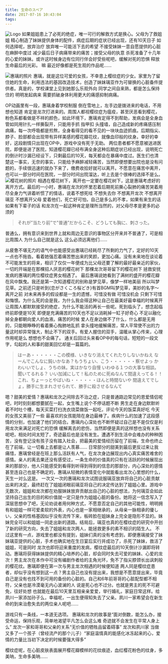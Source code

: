```yaml
---
title: 生命のスペア
date: 2017-07-16 10:43:04
tags:
---
```

![Logo]()
如果姐姐患上了必死的绝症，唯一可行的解救方式是换心。父母为了救姐姐 精心制造了妹妹提供身体的配件，病症后期的症状已经出现，还有10天日子 如何选择呢，放弃治疗 放弃唯一可能活下去的希望 不接受妹妹一意自愿提供的心脏 在麻醉中度过 减少最后日子病痛带来的痛苦；接受父母的执意 杀死准备了十几年的心爱的妹妹。或许这时候身边有位同行伴会好受些呢吧，缓解对死的恐惧 释放生命最后的光彩。
嘛 最近好像都是死生观的作品呢……
<!--more-->
![惠璃的照片]()
惠璃，就是这位可爱的女孩，不幸患上樱纹症的少女。家里为了留住她的生命，利用违法的基因改造技术，创造了妹妹璃亚作为可替换的心脏备件提供者。真是的，学校课堂上见到她那么乐观外向 同学之间自来熟，都是怎么保持住的 明明发起病来 需要抓破身体利用更大的痛感抑制病痛。

OP动画里有一段，惠璃身着学校制服 倒在雪地上，左手边是拨进来的电话，不用想也知道 肯定是龙次打进来的。周围人都视樱纹症为瘟疫，甚至厌恶看到樱花，粉色系都看做是不祥的颜色，如此环境下，惠璃肯定得不到帮助，发病会是全身血管如同用针扎一样撕裂开，只能用手抓 指甲扣 头撞墙，自己造成新的疼痛感压制病痛，每一次呼吸都是煎熬，全身看得见的看不见的一块块血迹抓痕。后期指尖、脖子、脸部都会出现带有异样美感的樱花瓣花纹，就像血印般的纹身。幸好的幸好，这段剧情只出现在OP中，游戏中没有死于无助。
两位患者都不愿意被送进医院，即便是进了医院，知道樱花瓣已经布满全身这种后期症状已经出现，说明死亡的倒计时沙漏已经设下，只剩最后的10天，每天都会在暴痛中度过。医生们也清楚这一事实，无奈的事实，只能给予麻醉减轻痛苦，当然即便想要出院也是没有问题的，手续很迅速的就办下来了，缴费收拾好就可以离开。不愿意在痛苦中离开，也可以一部分时间在医院，一部分时间出院溜达，听上去是个很棒的选择不是么。
![樱花树的照片]()
相遇在樱花树下，离开也一定要在樱花树下，这是惠璃考虑好的离开方式。最后的一小时，惠璃在龙次的怀里忍着后期死前撕心裂肺的痛苦哭着用尽全身力气讲着听惯了的情话，说着不想死哇 不想失去你 不想离开龙次 不想离开璃亚 不想离开父母 爱着他们，死亡好可怕，自己是多么的不孝，如果有来生的话 如果有下辈子的话 和龙次在一起这种肯定是理所当然的，对父母尽孝是更多的必须的
> それが”当たり前”で"普通”だからこそ、どうしても胸に、刺さった。

普通么，拥有意识来到世界上就和周边无意识的事物区分开来并不普通了，可是相比周围人 为什么自己就是这么 这么必须远离他们……

从疲惫不堪无力的语气中也能感受出惠璃已经耗尽了所剩的力气了，定好的10天一点也不拖沓。看着她强忍着痛苦憋出来的笑颜，更加心痛。没有未来地在谈论着不可能发生的将来，相识了仅仅一年便成为比父母还要了解的最好最亲近的家伙，一切的开端是在那棵招人厌恶的樱花树下 那棵龙次哥哥留下的樱花树下 拯救安抚发病的惠璃的两位樱纹症男女相遇了。
最后惠璃说她看到了满树的盛开的樱花瓣在风中飘曳。我还是第一次知道樱花的别称是梦见草，像梦一样地美丽 所以叫梦见草。之前还只是听到{恋がさくころ桜どき}有首BGM叫梦见草，美妙的名字～
离开之前 对未来再多的假设都是一生的遗憾，可惜没有做 可惜没机会 只剩下可惜和悔恨。为什么死的会是我，为什么我会得这种让自己在最美好最幸福的时候离开 让周围人都默默接受的绝症，为什么不能活的再长一些呢。死到临头了，想念起临终前即便是10天 即便是充满痛苦的10天也不足以消耗掉一缸子好奇心 不足以融化掉全身都朝向爱人的血液。痛苦的时候 爱人在身边做不了什么，什么都是无用的，只能眼睁睁的看着撕心掏肺地乱抓 拿头撞地缓解痛苦，常人平常使不出的力量这时却异常强大，制止不下的双手。有爱人握住的双手，温暖从掌心传来，心理作用呢是么 想想也不会痛了。
通关后回过头来看OP中的每句话，短短的一段文字，勾起的人和事的甜美回忆却是一篇篇的。
> はーあ・・・・・・この模様、いきなり消えてくれたりしないかねえ
> なーんでこんなに鈍いかなあ？もうちょい、こう・・・・・・察せよっ
> かわいいでしょ、うちの妹。実はかなり自慢
> いわゆる１つの大事な相談。聞いてるれる？
> いい加減にして！私のために死ぬなんて間違えってる！！
> これ、ちょーっとやばいね・・・・・・ほんと時間ないや
> 間違えてでしょ，勝手に生まれさせられて、勝手に殺させるなんて

嗯？甜美的爱情？惠璃和龙次之间除去不治之症，只是普通路边常见的恩爱情侣呢吧，时时刻刻都想要腻在一起，女生嘴上说个不停话题不断 男生走在身边默默听着不时吐个槽，每天买菜打扫洗衣烧菜做饭一起吃，评论今天的饭菜真好吃 今天的女孩又美丽了一些 最喜欢的女孩能陪在身边最棒了。疾病什么的加速了这段感情的分别，也加速了他们的结合。惠璃内心深处也不断怀疑过自己是不是仅仅是利用龙次来满足对死亡的恐惧 缓解离去的悲伤，当然即便是真的这样想也没有关系呢吧，相处时间太短了，奇迹最后也是没有发生。遭遇不到生活中会难办的种种困苦，没有登记没有孩子没有踏入社会，把最美的爱情经历留在了前端，生命也终止在了前端，让一切看上去都是让人羡慕……
日常部分的甜美到最后更反过来让我痛惜，惠璃曾经是在班上那么活跃有人气，在龙次身边展现出内心真实痛苦难舍的感情。亲人的离去果还没有感受过，一条生命的价值真的只有在活跃的时候展现出来的那部分，他人只能感受到看得到听得到得到的信息的那部分，内心深处的感情甚至连自己也是不确定的，惠璃从轻微的表情变化中就能看出龙次心里想的什么，天生一对么这是。
一次又一次的惠璃和龙次试图说服璃亚放弃将自己的心脏贡献出来的决定，最终赶在了姐姐闭眼前璃亚将自己的决定传达到了姐姐心里。游戏中无数次，姐姐和龙次都在劝服妹妹放弃贡献出自己的心脏的想法，为何璃亚会如此坚持自己出生的目的和价值就一定只是作为姐姐心脏的备份。她将这一信念写入了深层思想中了吧，无论劝说者用何种方式，不愿意否定自己的其他可能性，明明拥有和姐姐一样可爱柔软的外表，内心也是一家相继承的，从母亲一脉相承的優しい，父亲的性格基因似乎没有流传下来，板砖脸在姐妹身上完全是隐形不显的。妹妹完全可以和姐姐一同走出新的道路。结局后，璃亚也真的在樱纹症的研究中开创了新的研究方向，失去了姐姐和龙次两人，能拯救更多的素不相识的陌生人。
不过这里有一点，游戏里也都没有提到，姐妹们真的没有考虑到，即便惠璃接受了妹妹璃亚提供的心脏，手术也确实地在生日宴后实行并成功了，杀死了妹妹，救活了姐姐，可是同时 龙次也即将迎来重度的发病，樱纹症最后的10天倒计沙漏即将转动。惠璃将获得妹妹提供的精心培养的心脏，却会同时失去可爱的妹妹、心爱的龙次！男主龙次在本作中可没有编剧作者给的主角光环，免不了指尖脖颈长出讽刺般的樱花纹。惠璃即便在第一次与男主龙次相遇的时候便知道 两人同是樱纹症患者，却似乎没有想到这一点？男主自己也没有提出来，我想是不愿意提出来，毕竟自己是没有也找不到可用的备份的心脏的。自己和6年前哥哥的心脏配型都不相符，父亲也是冷漠毫无内心波澜的人 说是死心也不过分。也就是男主的死不可避免，往好处想 也就能在最后10天里互相亲亲爱爱，举行婚礼，家庭日常这样。给夙川一家添加孙子么，幸福呢，一出生便得知失去了父亲。夙川一家希望会在新生命的到来治愈失去的两位亲人呢吧……

游戏只有一条线，一本道无选项。
惠璃和龙次的故事是“面对倒数，能怎么办，接受命运，保持乐观，简单地渴望平凡怎么会这么难 奇迹就不会发生在平常人身上么”
龙次一家和哥哥和父亲的关系“无价值的牺牲品留着碍事”
龙次和夙川家 当做又多了一个孩子（曾经流产的那个儿子）“家庭温情真的能感化冰冻起来的心，爱情的力量比当初下决定的时候要强大得多”

樱纹症呢，在心脏皮肤表面展开樱花瓣模样的花纹痕迹，血红樱花粉色的纹身，多美呐，生命多美呐……

